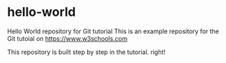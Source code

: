 # hello-world
Hello World repository for Git tutorial
This is an example repository for the Git tutoial on https://www.w3schools.com

This repository is built step by step in the tutorial. 
right!
